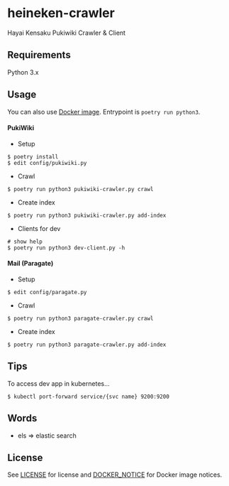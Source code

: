 # heineken-crawler

Hayai Kensaku Pukiwiki Crawler & Client

## Requirements

Python 3.x

## Usage

You can also use [Docker image](https://github.com/kmc-jp/heineken-crawler/pkgs/container/heineken-crawler). Entrypoint is `poetry run python3`.

#### PukiWiki

- Setup

```shell
$ poetry install
$ edit config/pukiwiki.py
```

- Crawl

```shell
$ poetry run python3 pukiwiki-crawler.py crawl
```

- Create index

```shell
$ poetry run python3 pukiwiki-crawler.py add-index
```

- Clients for dev

```shell
# show help
$ poetry run python3 dev-client.py -h
```

#### Mail (Paragate)

- Setup

```shell
$ edit config/paragate.py
```

- Crawl

```shell
$ poetry run python3 paragate-crawler.py crawl
```

- Create index

```shell
$ poetry run python3 paragate-crawler.py add-index
```

## Tips

To access dev app in kubernetes...

```
$ kubectl port-forward service/{svc name} 9200:9200
```

## Words

- els => elastic search

## License

See [LICENSE](./LICENSE) for license and [DOCKER_NOTICE](./DOCKER_NOTICE) for Docker image notices.
